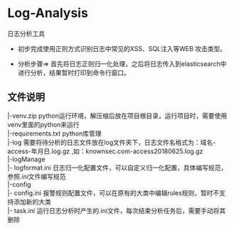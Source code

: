 # Log-Analysis
日志分析工具


* 初步完成使用正则方式识别日志中常见的XSS、SQL注入等WEB 攻击类型。

* 分析步骤=> 首先将日志正则归一化处理，之后将日志传入到elasticsearch中进行分析，结果暂时打印到命令行窗口。

## 文件说明

|-venv.zip    python运行环境，解压缩后放在项目根目录，运行项目时，需要使用venv里面的python来运行<br/>
|-requirements.txt    python库管理<br/>
|-log         需要将待分析的日志文件放在log文件夹下，日志文件名格式为：域名-access-年月日.log.gz ,如：knownsec.com-access20180625.log.gz<br/>
|-logManage<br/> 
  |- logformat.ini  日志归一化配置文件，可以自定义归一化配置，具体编写规范，参照.ini文件编写规范<br/>
|-config<br/>
  |- config.ini     报警规则配置文件，可以在原有的大类中编辑rules规则，暂时不支持添加新的大类<br/>
  |- task.ini       运行日志分析时产生的.ini文件，每次结束分析任务后，需要手动将其删除<br/>
